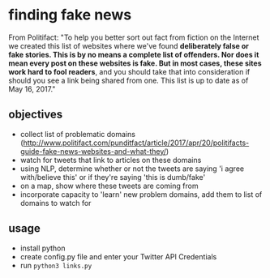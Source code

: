 # finding fake news 

From Politifact: "To help you better sort out fact from fiction on the Internet we created this list of websites where we've found **deliberately false or fake stories. This is by no means a complete list of offenders. Nor does it mean every post on these websites is fake. But in most cases, these sites work hard to fool readers**, and you should take that into consideration if should you see a link being shared from one. This list is up to date as of May 16, 2017."

## objectives

* collect list of problematic domains (http://www.politifact.com/punditfact/article/2017/apr/20/politifacts-guide-fake-news-websites-and-what-they/)
* watch for tweets that link to articles on these domains
* using NLP, determine whether or not the tweets are saying 'i agree with/believe this' or if they're saying 'this is dumb/fake'
* on a map, show where these tweets are coming from
* incorporate capacity to 'learn' new problem domains, add them to list of domains to watch for

## usage

* install python
* create config.py file and enter your Twitter API Credentials
* run `python3 links.py`